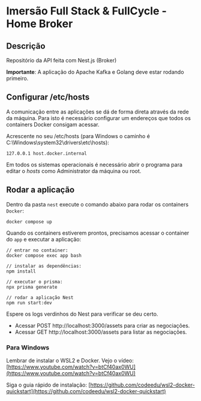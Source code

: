 # Imersão Full Stack & FullCycle - Home Broker

## Descrição

Repositório da API feita com Nest.js (Broker)

**Importante**: A aplicação do Apache Kafka e Golang deve estar rodando primeiro.

## Configurar /etc/hosts

A comunicação entre as aplicações se dá de forma direta através da rede da máquina.
Para isto é necessário configurar um endereços que todos os containers Docker consigam acessar.

Acrescente no seu /etc/hosts (para Windows o caminho é C:\Windows\system32\drivers\etc\hosts):
```
127.0.0.1 host.docker.internal
```
Em todos os sistemas operacionais é necessário abrir o programa para editar o *hosts* como Administrator da máquina ou root.

## Rodar a aplicação

Dentro da pasta `nest` execute o comando abaixo para rodar os containers `Docker`:
```
docker compose up
```

Quando os containers estiverem prontos, precisamos acessar o container do `app` e executar a aplicação:

```
// entrar no container:
docker compose exec app bash

// instalar as dependências:
npm install

// executar o prisma:
npx prisma generate

// rodar a aplicação Nest
npm run start:dev
```

Espere os logs verdinhos do Nest para verificar se deu certo.

* Acessar POST http://localhost:3000/assets para criar as negociações.
* Acessar GET http://localhost:3000/assets para listar as negociações.

### Para Windows 

Lembrar de instalar o WSL2 e Docker. Vejo o vídeo: [https://www.youtube.com/watch?v=btCf40ax0WU](https://www.youtube.com/watch?v=btCf40ax0WU) 

Siga o guia rápido de instalação: [https://github.com/codeedu/wsl2-docker-quickstart](https://github.com/codeedu/wsl2-docker-quickstart) 